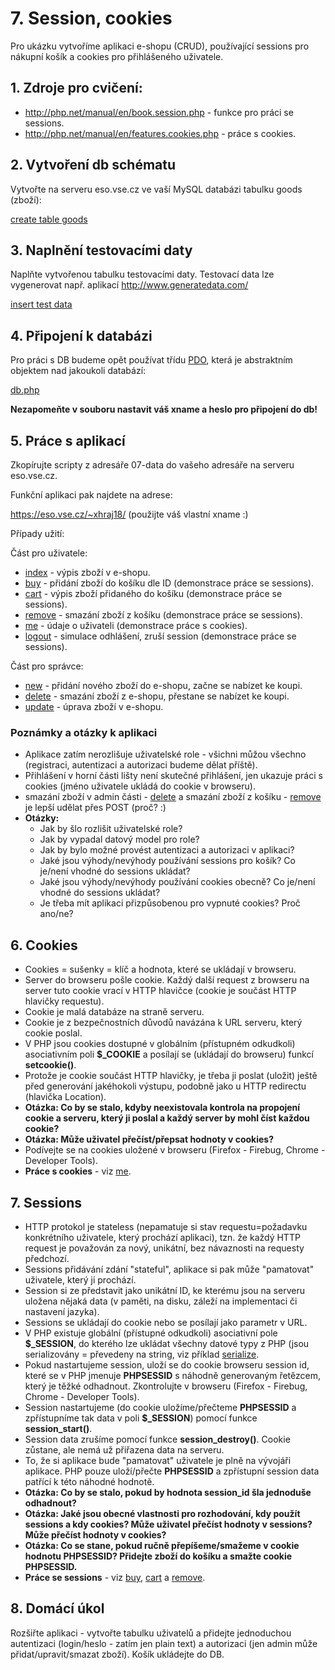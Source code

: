 # 7. Session, cookies

Pro ukázku vytvoříme aplikaci e-shopu (CRUD), používající sessions pro nákupní košík a cookies pro přihlášeného uživatele.

## 1. Zdroje pro cvičení:

* http://php.net/manual/en/book.session.php - funkce pro práci se sessions.
* http://php.net/manual/en/features.cookies.php - práce s cookies.

## 2. Vytvoření db schématu

Vytvořte na serveru eso.vse.cz ve vaší MySQL databázi tabulku goods (zboží):

[create table goods](./07-schema.sql)

## 3. Naplnění testovacími daty

Naplňte vytvořenou tabulku testovacími daty. Testovací data lze vygenerovat např. aplikací http://www.generatedata.com/

[insert test data](./07-data.sql)

## 4. Připojení k databázi

Pro práci s DB budeme opět používat třídu [PDO](http://php.net/manual/en/class.pdo.php), která je abstraktním objektem nad jakoukoli databází:

[db.php](./07-app/db.php)

**Nezapomeňte v souboru nastavit váš xname a heslo pro připojení do db!**

## 5. Práce s aplikací

Zkopírujte scripty z adresáře 07-data do vašeho adresáře na serveru eso.vse.cz.

Funkční aplikaci pak najdete na adrese:

https://eso.vse.cz/~xhraj18/ (použijte váš vlastní xname :)

Případy užití:

Část pro uživatele:

* [index](./07-app/index.php) - výpis zboží v e-shopu.
* [buy](./07-app/buy.php) - přidání zboží do košíku dle ID (demonstrace práce se sessions).
* [cart](./07-app/cart.php) - výpis zboží přidaného do košíku (demonstrace práce se sessions).
* [remove](./07-app/remove.php) - smazání zboží z košíku (demonstrace práce se sessions).
* [me](./07-app/me.php) - údaje o uživateli (demonstrace práce s cookies).
* [logout](./07-app/logout.php) - simulace odhlášení, zruší session (demonstrace práce se sessions).

Část pro správce:

* [new](./07-app/new.php) - přidání nového zboží do e-shopu, začne se nabízet ke koupi.
* [delete](./07-app/delete.php) - smazání zboží z e-shopu, přestane se nabízet ke koupi.
* [update](./07-app/update.php) - úprava zboží v e-shopu.


### Poznámky a otázky k aplikaci

* Aplikace zatím nerozlišuje uživatelské role - všichni můžou všechno (registraci, autentizaci a autorizaci budeme dělat příště).
* Přihlášení v horní části lišty není skutečné přihlášení, jen ukazuje práci s cookies (jméno uživatele ukládá do cookie v browseru).
* smazání zboží v admin části - [delete](./07-app/delete.php) a smazání zboží z košíku - [remove](./07-app/remove.php) je lepší udělat přes POST (proč? :)
* **Otázky:**
  * Jak by šlo rozlišit uživatelské role?
  * Jak by vypadal datový model pro role?
  * Jak by bylo možné provést autentizaci a autorizaci v aplikaci?
  * Jaké jsou výhody/nevýhody používání sessions pro košík? Co je/není vhodné do sessions ukládat?
  * Jaké jsou výhody/nevýhody používání cookies obecně? Co je/není vhodné do sessions ukládat?
  * Je třeba mít aplikaci přizpůsobenou pro vypnuté cookies? Proč ano/ne?


## 6. Cookies

* Cookies = sušenky = klíč a hodnota, které se ukládají v browseru.
* Server do browseru pošle cookie. Každý další request z browseru na server tuto cookie vrací v HTTP hlavičce (cookie je součást HTTP hlavičky requestu).
* Cookie je malá databáze na straně serveru.
* Cookie je z bezpečnostních důvodů navázána k URL serveru, který cookie poslal.
* V PHP jsou cookies dostupné v globálním (přístupném odkudkoli) asociativním poli **$_COOKIE** a posílají se (ukládají do browseru) funkcí **setcookie()**.
* Protože je cookie součást HTTP hlavičky, je třeba ji poslat (uložit) ještě před generování jakéhokoli výstupu, podobně jako u HTTP redirectu (hlavička Location).
* **Otázka: Co by se stalo, kdyby neexistovala kontrola na propojení cookie a serveru, který ji poslal a každý server by mohl číst každou cookie?**
* **Otázka: Může uživatel přečíst/přepsat hodnoty v cookies?**
* Podívejte se na cookies uložené v browseru (Firefox - Firebug, Chrome - Developer Tools).
* **Práce s cookies** - viz [me](./07-app/me.php).

## 7. Sessions

* HTTP protokol je stateless (nepamatuje si stav requestu=požadavku konkrétního uživatele, který prochází aplikaci), tzn. že každý HTTP request je považován za nový, unikátní, bez návaznosti na requesty předchozí.
* Sessions přidávání zdání "stateful", aplikace si pak může "pamatovat" uživatele, který ji prochází.
* Session si ze představit jako unikátní ID, ke kterému jsou na serveru uložena nějaká data (v paměti, na disku, záleží na implementaci či nastavení jazyka).
* Sessions se ukládají do cookie nebo se posílají jako parametr v URL.
* V PHP existuje globální (přístupné odkudkoli) asociativní pole **$_SESSION**, do kterého lze ukládat všechny datové typy z PHP (jsou serializovány = převedeny na string, viz příklad [serialize](./07-app/serialize.php).
* Pokud nastartujeme session, uloží se do cookie browseru session id, které se v PHP jmenuje **PHPSESSID** s náhodně generovaným řetězcem, který je těžké odhadnout. Zkontrolujte v browseru (Firefox - Firebug, Chrome - Developer Tools).
* Session nastartujeme (do cookie uložíme/přečteme **PHPSESSID** a zpřístupníme tak data v poli **$\_SESSION**) pomocí funkce **session_start()**.
* Session data zrušíme pomocí funkce **session_destroy()**. Cookie zůstane, ale nemá už přiřazena data na serveru.
* To, že si aplikace bude "pamatovat" uživatele je plně na vývojáři aplikace. PHP pouze uloží/přečte **PHPSESSID** a zpřístupní session data patřící k této náhodné hodnotě.
* **Otázka: Co by se stalo, pokud by hodnota session_id šla jednoduše odhadnout?**
* **Otázka: Jaké jsou obecné vlastnosti pro rozhodování, kdy použít sessions a kdy cookies? Může uživatel přečíst hodnoty v sessions? Může přečíst hodnoty v cookies?**
* **Otázka: Co se stane, pokud ručně přepíšeme/smažeme v cookie hodnotu PHPSESSID? Přidejte zboží do košíku a smažte cookie PHPSESSID.**
* **Práce se sessions** - viz [buy](./07-app/buy.php), [cart](./07-app/cart.php) a [remove](./07-app/remove.php).

## 8. Domácí úkol

Rozšiřte aplikaci - vytvořte tabulku uživatelů a přidejte jednoduchou autentizaci (login/heslo - zatím jen plain text) a autorizaci (jen admin může přidat/upravit/smazat zboží). Košík ukládejte do DB.



